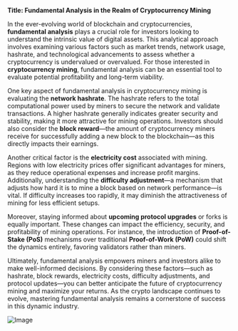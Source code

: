 **Title: Fundamental Analysis in the Realm of Cryptocurrency Mining**

In the ever-evolving world of blockchain and cryptocurrencies, **fundamental analysis** plays a crucial role for investors looking to understand the intrinsic value of digital assets. This analytical approach involves examining various factors such as market trends, network usage, hashrate, and technological advancements to assess whether a cryptocurrency is undervalued or overvalued. For those interested in **cryptocurrency mining**, fundamental analysis can be an essential tool to evaluate potential profitability and long-term viability.

One key aspect of fundamental analysis in cryptocurrency mining is evaluating the **network hashrate**. The hashrate refers to the total computational power used by miners to secure the network and validate transactions. A higher hashrate generally indicates greater security and stability, making it more attractive for mining operations. Investors should also consider the **block reward**—the amount of cryptocurrency miners receive for successfully adding a new block to the blockchain—as this directly impacts their earnings.

Another critical factor is the **electricity cost** associated with mining. Regions with low electricity prices offer significant advantages for miners, as they reduce operational expenses and increase profit margins. Additionally, understanding the **difficulty adjustment**—a mechanism that adjusts how hard it is to mine a block based on network performance—is vital. If difficulty increases too rapidly, it may diminish the attractiveness of mining for less efficient setups.

Moreover, staying informed about **upcoming protocol upgrades** or forks is equally important. These changes can impact the efficiency, security, and profitability of mining operations. For instance, the introduction of **Proof-of-Stake (PoS)** mechanisms over traditional **Proof-of-Work (PoW)** could shift the dynamics entirely, favoring validators rather than miners.

Ultimately, fundamental analysis empowers miners and investors alike to make well-informed decisions. By considering these factors—such as hashrate, block rewards, electricity costs, difficulty adjustments, and protocol updates—you can better anticipate the future of cryptocurrency mining and maximize your returns. As the crypto landscape continues to evolve, mastering fundamental analysis remains a cornerstone of success in this dynamic industry.

![Image](https://github.com/user-attachments/assets/31692037-0104-4703-abd1-696b6a7dd41b)